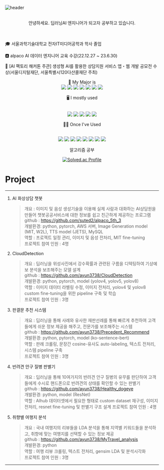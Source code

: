 
![header](https://capsule-render.vercel.app/api?type=waving&color=6FC7E1&text=Ayun's%20GitHub)
<br/><br/>

<div align="center">
    안녕하세요. 딥러닝AI 엔지니어가 되고자 공부하고 있습니다.
</div>
<br/>
<br/>

🎓 서울과학기술대학교 전자IT미디어공학과 학사 졸업

🅰️ alpaco AI 데이터 엔지니어 교육 수강(22.12.27 ~ 23.6.30)

🏅 [AI 팩토리 해커톤 주관] 생성형 AI를 활용한 상담지원 서비스 앱・웹 개발 공모전 수상(서울디지털재단, 서울특별시120다산콜재단 주최)

<div align="center">
💪 My Major is

<br/>

<img src="https://img.shields.io/badge/Python-3776AB?style=for-the-badge&logo=Python&logoColor=white">
<img src="https://img.shields.io/badge/Tensorflow-FF6F00?style=for-the-badge&logo=TensorFlow&logoColor=white">
<img src="https://img.shields.io/badge/pytorch-EE4C2C?style=for-the-badge&logo=PyTorch&logoColor=white">
<img src="https://img.shields.io/badge/scikit_leran-F7931E?style=for-the-badge&logo=scikit-learn&logoColor=white">
<img src="https://img.shields.io/badge/pandas-150458?style=for-the-badge&logo=pandas&logoColor=white">
<img src="https://img.shields.io/badge/OpenCV-5C3EE8?style=for-the-badge&logo=OpenCV&logoColor=white">
<img src="https://img.shields.io/badge/transformers-FFB02E?style=for-the-badge">

<br/>

🖥️ I mostly used

<br/>

<img src="https://img.shields.io/badge/arXiv-B31B1B?style=for-the-badge&logo=arXiv&logoColor=white">
<img src="https://img.shields.io/badge/github-181717?style=for-the-badge&logo=GitHub&logoColor=white">
<img src="https://img.shields.io/badge/notion-000000?style=for-the-badge&logo=Notion&logoColor=white">
<img src="https://img.shields.io/badge/slack-4A154B?style=for-the-badge&logo=Slack&logoColor=white">
<img src="https://img.shields.io/badge/aws-232F3E?style=for-the-badge&logo=Amazon AWS&logoColor=white">

<br/>

🤏🏻 Once I've Used

<br/>

<img src="https://img.shields.io/badge/C-A8B9CC?style=for-the-badge&logo=C&logoColor=white">
<img src="https://img.shields.io/badge/JAVA-E32C2D?style=for-the-badge">
<img src="https://img.shields.io/badge/Verilog-A8B9CC?style=for-the-badge">
<img src="https://img.shields.io/badge/Arduino-00878F?style=for-the-badge&logo=Arduino&logoColor=white">
<img src="https://img.shields.io/badge/Atmel_Studio-E7302F?style=for-the-badge">
<img src="https://img.shields.io/badge/WanDB-FFCC33?style=for-the-badge">
<img src="https://img.shields.io/badge/flask-000000?style=for-the-badge&logo=Flask&logoColor=white">
<img src="https://img.shields.io/badge/mysql-4479A1?style=for-the-badge&logo=MySQL&logoColor=white">

알고리즘 공부

[![Solved.ac Profile](http://mazassumnida.wtf/api/v2/generate_badge?boj=ayun3738)](https://solved.ac/ayun3738/)

</div>


# Project

---

1. AI 화상상담 챗봇
    > 개요 : 이미지 및 음성 생성기술을 이용해 실제 사람과 대화하는 AI상담원을 만들어 챗봇공공서비스에 대한 정보를 쉽고 친근하게 제공하는 프로그램   
    > github : <https://github.com/suted2/alpaco_5th_3>  
    > 개발환경: python, pytorch, AWS 서버, Image Generation model (MIT, W2L), TTS model (JETS), MySQL   
    > 역할 : 프로젝트 일정 관리, 이미지 및 음성 전처리, MIT fine-tuning   
    > 프로젝트 참여 인원 : 4명

2. CloudDetection
    > 개요 : 딥러닝을 위성사진에서 강수확률과 관련된 구름을 디텍팅하여 기상예보 분석을 보조해주는 모델 설계   
    > github : <https://github.com/ayun3738/CloudDetection>  
    > 개발환경: python, pytorch, model (yolov4, yolov5, yolov8)  
    > 역할 : 이미지 데이터 라벨링 수정, 이미지 전처리, yolov4 및 yolov8 custom fine-tuning을 위한 pipeline 구축 및 학습  
    > 프로젝트 참여 인원 : 3명

3. 판결문 추천 시스템
    > 개요 : 딥러닝을 통해 사례와 유사한 재판선례를 통해 빠르게 추천하여 고객들에게 쉬운 정보 제공을 해주고, 전문가를 보조해주는 시스템   
    > github : <https://github.com/ayun3738/Precedent_Recommend>  
    > 개발환경: python, pytorch, model (ko-sentence-bert)   
    > 역할 : 판례 크롤링, 문장간 cosine-유사도 auto-labeling, 텍스트 전처리, 시스템 pipeline 구축   
    > 프로젝트 참여 인원 : 3명

4. 반려견 안구 질병 판별기
    > 개요 : 딥러닝을 통해 10여가지의 반려견 안구 질병의 유무를 판단하여 고객들에게 수시로 핸드폰으로 반려견의 상태를 확인할 수 있는 판별기   
    > github : <https://github.com/ayun3738/Healthy_dogeye>  
    > 개발환경: python, model (ResNet)  
    > 역할 : AIhub 데이터셋에서 필요한 형태로 custom dataset 재구성, 이미지 전처리, resnet fine-tuning 및 판별기 구조 설계 
    > 프로젝트 참여 인원 : 4명

5. 취향별 여행지 분석
    > 개요 : 국내 여행지의 리뷰들을 LDA 분석을 통해 지역별 키워드들을 분석하고, 취향에 맞는 여행지를 선택할 수 있는 정보 제공  
    > github : <https://github.com/ayun3738/MyTravel_analysis>  
    > 개발환경: python  
    > 역할 : 여행 리뷰 크롤링, 텍스트 전처리, gensim LDA 및 분석시각화  
    > 프로젝트 참여 인원 : 3명

---

